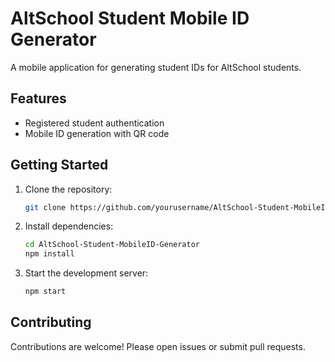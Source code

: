 # AltSchool Student Mobile ID Generator

A mobile application for generating student IDs for AltSchool students.

## Features

- Registered student authentication
- Mobile ID generation with QR code

## Getting Started

1. Clone the repository:

    ```bash
    git clone https://github.com/yourusername/AltSchool-Student-MobileID-Generator.git
    ```

2. Install dependencies:

    ```bash
    cd AltSchool-Student-MobileID-Generator
    npm install
    ```

3. Start the development server:

    ```bash
    npm start
    ```

## Contributing

Contributions are welcome! Please open issues or submit pull requests.
